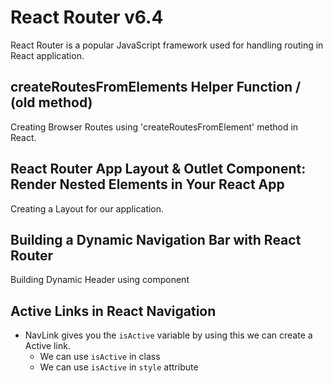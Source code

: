 # React Router v6.4

React Router is a popular JavaScript framework used for handling routing in React application.

## createRoutesFromElements Helper Function / (old method)

Creating Browser Routes using 'createRoutesFromElement' method in React.

## React Router App Layout & Outlet Component: Render Nested Elements in Your React App

Creating a Layout for our application.

## Building a Dynamic Navigation Bar with React Router

Building Dynamic Header using <NavLink/> component

## Active Links in React Navigation

- NavLink gives you the `isActive` variable by using this we can create a Active link.
    - We can use `isActive` in class
    - We can use `isActive` in `style` attribute